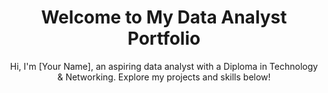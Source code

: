 <html lang="en">
<head>
    <meta charset="UTF-8">
    <meta name="viewport" content="width=device-width, initial-scale=1.0">
    <title>Your Name - Data Analyst Portfolio</title>
    <link rel="stylesheet" href="styles.css">
</head>
<body>
    <header>
        <h1>Welcome to My Data Analyst Portfolio</h1>
        <p>Hi, I'm [Your Name], an aspiring data analyst with a Diploma in Technology & Networking. Explore my projects and skills below!</p>
    </header>
</body>
</html>
